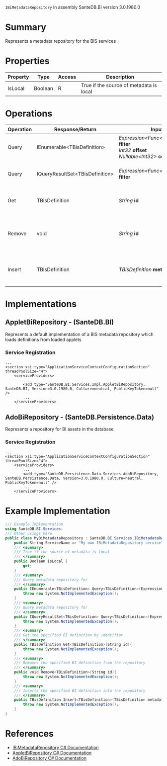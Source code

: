 `IBiMetadataRepository` in assembly SanteDB.BI version 3.0.1980.0

# Summary
Represents a metadata repository for the BIS services

# Properties

|Property|Type|Access|Description|
|-|-|-|-|
|IsLocal|Boolean|R|True if the source of metadata is local|

# Operations

|Operation|Response/Return|Input/Parameter|Description|
|-|-|-|-|
|Query|IEnumerable&lt;TBisDefinition>|*Expression&lt;Func&lt;TBisDefinition,Boolean>>* **filter**<br/>*Int32* **offset**<br/>*Nullable&lt;Int32>* **count**|Query metadata repository for|
|Query|IQueryResultSet&lt;TBisDefinition>|*Expression&lt;Func&lt;TBisDefinition,Boolean>>* **filter**|Query metadata repository for|
|Get|TBisDefinition|*String* **id**|Get the specified BI definition by identifier|
|Remove|void|*String* **id**|Removes the specified BI definition from the repository|
|Insert|TBisDefinition|*TBisDefinition* **metadata**|Inserts the specified BI definition into the repository|

# Implementations


## AppletBiRepository - (SanteDB.BI)
Represents a default implementation of a BIS metadata repository which loads definitions from loaded applets

### Service Registration
```markup
...
<section xsi:type="ApplicationServiceContextConfigurationSection" threadPoolSize="4">
	<serviceProviders>
		...
		<add type="SanteDB.BI.Services.Impl.AppletBiRepository, SanteDB.BI, Version=3.0.1980.0, Culture=neutral, PublicKeyToken=null" />
		...
	</serviceProviders>
```

## AdoBiRepository - (SanteDB.Persistence.Data)
Represents a repository for BI assets in the database

### Service Registration
```markup
...
<section xsi:type="ApplicationServiceContextConfigurationSection" threadPoolSize="4">
	<serviceProviders>
		...
		<add type="SanteDB.Persistence.Data.Services.AdoBiRepository, SanteDB.Persistence.Data, Version=3.0.1980.0, Culture=neutral, PublicKeyToken=null" />
		...
	</serviceProviders>
```
# Example Implementation
```csharp
/// Example Implementation
using SanteDB.BI.Services;
/// Other usings here
public class MyBiMetadataRepository : SanteDB.BI.Services.IBiMetadataRepository { 
	public String ServiceName => "My own IBiMetadataRepository service";
	/// <summary>
	/// True if the source of metadata is local
	/// </summary>
	public Boolean IsLocal {
		get;
	}
	/// <summary>
	/// Query metadata repository for
	/// </summary>
	public IEnumerable<TBisDefinition> Query<TBisDefinition>(Expression<Func<TBisDefinition,Boolean>> filter,Int32 offset,Nullable<Int32> count){
		throw new System.NotImplementedException();
	}
	/// <summary>
	/// Query metadata repository for
	/// </summary>
	public IQueryResultSet<TBisDefinition> Query<TBisDefinition>(Expression<Func<TBisDefinition,Boolean>> filter){
		throw new System.NotImplementedException();
	}
	/// <summary>
	/// Get the specified BI definition by identifier
	/// </summary>
	public TBisDefinition Get<TBisDefinition>(String id){
		throw new System.NotImplementedException();
	}
	/// <summary>
	/// Removes the specified BI definition from the repository
	/// </summary>
	public void Remove<TBisDefinition>(String id){
		throw new System.NotImplementedException();
	}
	/// <summary>
	/// Inserts the specified BI definition into the repository
	/// </summary>
	public TBisDefinition Insert<TBisDefinition>(TBisDefinition metadata){
		throw new System.NotImplementedException();
	}
}
```

# References

* [IBiMetadataRepository C# Documentation](http://santesuite.org/assets/doc/net/html/T_SanteDB_BI_Services_IBiMetadataRepository.htm)
* [AppletBiRepository C# Documentation](http://santesuite.org/assets/doc/net/html/T_SanteDB_BI_Services_Impl_AppletBiRepository.htm)
* [AdoBiRepository C# Documentation](http://santesuite.org/assets/doc/net/html/T_SanteDB_Persistence_Data_Services_AdoBiRepository.htm)

